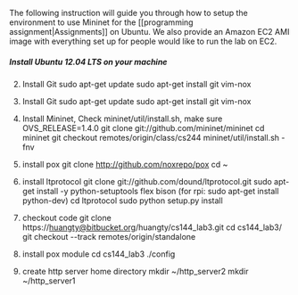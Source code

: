 The following instruction will guide you through how to setup the environment to use Mininet for the [[programming assignment|Assignments]] on Ubuntu. We also provide an Amazon EC2 AMI image with everything set up for people would like to run the lab on EC2. 

##### Install Ubuntu 12.04 LTS on your machine


2. Install Git
sudo apt-get update
sudo apt-get install git vim-nox


2. Install Git
sudo apt-get update
sudo apt-get install git vim-nox
4. Install Mininet,
Check mininet/util/install.sh, make sure OVS_RELEASE=1.4.0
git clone git://github.com/mininet/mininet
cd mininet
git checkout remotes/origin/class/cs244
mininet/util/install.sh -fnv

5. install pox
git clone http://github.com/noxrepo/pox
cd ~ 
6. install ltprotocol 
git clone git://github.com/dound/ltprotocol.git
sudo apt-get install -y python-setuptools flex bison
(for rpi: sudo apt-get install python-dev)
cd ltprotocol 
sudo python setup.py install


6. checkout code
git clone https://huangty@bitbucket.org/huangty/cs144_lab3.git
cd cs144_lab3/
git checkout --track remotes/origin/standalone

7. install pox module
cd cs144_lab3
./config

8. create http server home directory
mkdir ~/http_server2
mkdir ~/http_server1